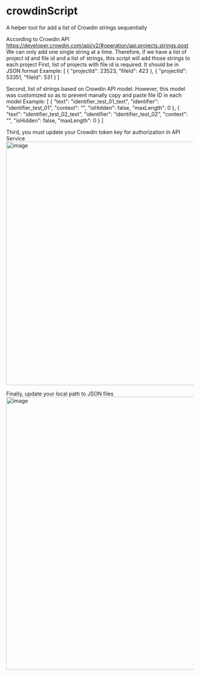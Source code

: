 # crowdinScript
A helper tool for add a list of Crowdin strings sequentially 

According to Crowdin API https://developer.crowdin.com/api/v2/#operation/api.projects.strings.post
We can only add one single string at a time. Therefore, if we have a list of project id and file id and a list of strings, this script will add those strings to each project
First, list of projects with file id is required. It should be in JSON format
Example: 
[
  {
    "projectId": 23523,
    "fileId": 423
  },
  {
    "projectId": 53351,
    "fileId": 531
  }
]

Second, list of strings based on Crowdin API model. However, this model was customized so as to prevent manally copy and paste file ID in each model
Example:
[
  {
    "text": "identifier_test_01_text",
    "identifier": "identifier_test_01",
    "context": "",
    "isHidden": false,
    "maxLength": 0
  },
  {
    "text": "identifier_test_02_text",
    "identifier": "identifier_test_02",
    "context": "",
    "isHidden": false,
    "maxLength": 0
  }
]

Third, you must update your Crowdin token key for authorization in API Service
<img width="653" alt="image" src="https://user-images.githubusercontent.com/34263981/192140611-e40e08ad-c656-4f34-9fbc-88fa41b5d174.png">

Finally, update your local path to JSON files
<img width="731" alt="image" src="https://user-images.githubusercontent.com/34263981/192140648-f0150920-8cdf-4fe2-be6f-9b52bd8af955.png">


